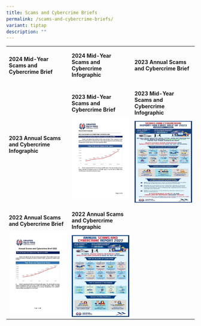```yaml
---
title: Scams and Cybercrime Briefs
permalink: /scams-and-cybercrime-briefs/
variant: tiptap
description: ""
---
```

<table style="minWidth: 75px">
<colgroup>
<col>
<col>
<col>
</colgroup>
<tbody>
<tr>
<td rowspan="1" colspan="1">
<p><strong>2024 Mid-Year Scams and Cybercrime Brief</strong>
</p>
</td>
<td rowspan="1" colspan="1">
<p><strong>2024 Mid-Year Scams and Cybercrime Infographic</strong>
</p>
</td>
<td rowspan="1" colspan="1">
<p><strong>2023 Annual Scams and Cybercrime Brief</strong>
</p>
</td>
</tr>
<tr>
<td rowspan="1" colspan="1">
<p><strong>2023 Annual Scams and Cybercrime Infographic</strong>
</p>
</td>
<td rowspan="1" colspan="1">
<p><strong>2023 Mid-Year Scams and Cybercrime Brief</strong>
</p><a class="isomer-image-wrapper" href="/files/Scams%20and%20Cybercrime%20Briefs/2023_Mid_Year_SCC_Brief.pdf"><img style="width: 100%" height="auto" width="100%" alt="" src="/images/Scams and Cybercrime Briefs/2023_Mid_Year_SCC_Brief.jpg"></a>
</td>
<td rowspan="1" colspan="1">
<p><strong>2023 Mid-Year Scams and Cybercrime Infographic</strong>
</p><a class="isomer-image-wrapper" href="/files/Scams%20and%20Cybercrime%20Briefs/2023_Mid_Year_SCC_Infographic.pdf"><img style="width: 100%" height="auto" width="100%" alt="" src="/images/Scams and Cybercrime Briefs/2023_Mid_Year_SCC_Infographic.jpg"></a>
</td>
</tr>
<tr>
<td rowspan="1" colspan="1">
<p><strong>2022 Annual Scams and Cybercrime Brief</strong>
</p><a class="isomer-image-wrapper" href="/files/Scams%20and%20Cybercrime%20Briefs/2022_Annual_SCC_Brief.pdf"><img style="width: 100%" height="auto" width="100%" alt="" src="/images/Scams and Cybercrime Briefs/2022_Annual_SCC_Brief.jpg"></a>
</td>
<td rowspan="1" colspan="1">
<p><strong>2022 Annual Scams and Cybercrime Infographic</strong>
</p><a class="isomer-image-wrapper" href="/files/Scams%20and%20Cybercrime%20Briefs/2022_Annual_SCC_Infographic.pdf"><img style="width: 100%" height="auto" width="100%" alt="" src="/images/Scams and Cybercrime Briefs/2022_Annual_SCC_Infographic.jpg"></a>
</td>
<td rowspan="1" colspan="1">
<p></p>
</td>
</tr>
</tbody>
</table>
<p></p>
<p></p>